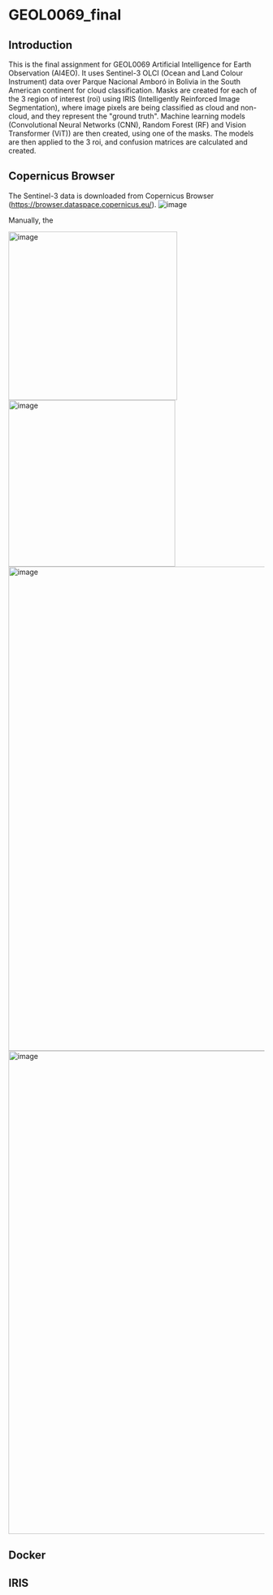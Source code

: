 # GEOL0069_final

## Introduction
This is the final assignment for GEOL0069 Artificial Intelligence for Earth Observation (AI4EO). It uses Sentinel-3 OLCI (Ocean and Land Colour Instrument) data over Parque Nacional Amboró in Bolivia in the South American continent for cloud classification. Masks are created for each of the 3 region of interest (roi) using IRIS (Intelligently Reinforced Image Segmentation), where image pixels are being classified as cloud and non-cloud, and they represent the "ground truth".
Machine learning models (Convolutional Neural Networks (CNN), Random Forest (RF) and Vision Transformer (ViT)) are then created, using one of the masks. The models are then applied to the 3 roi, and confusion matrices are calculated and created.

## Copernicus Browser
The Sentinel-3 data is downloaded from Copernicus Browser (https://browser.dataspace.copernicus.eu/). 
![image](https://github.com/eunicewly/GEOL0069_final/assets/159627060/2fdbe29d-e72b-4c92-864a-1f3663a8896e)

Manually, the 

<img width="332" alt="image" src="https://github.com/eunicewly/GEOL0069_final/assets/159627060/413aa4bc-a5a3-4732-b3a8-34b510c527d4">

<img width="328" alt="image" src="https://github.com/eunicewly/GEOL0069_final/assets/159627060/541e7b53-cabf-4f39-a7f3-074e71dc27cf">

<img width="954" alt="image" src="https://github.com/eunicewly/GEOL0069_final/assets/159627060/8a03e1b2-fcc3-4404-b97a-ff587085be12">



<img width="952" alt="image" src="https://github.com/eunicewly/GEOL0069_final/assets/159627060/42e4dd93-804a-46d5-838e-9d1f1695dcc7">


## Docker

## IRIS
